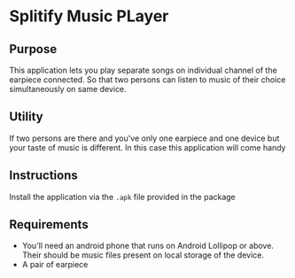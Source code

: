 # Splitify Music PLayer

## Purpose
This application lets you play separate songs on individual channel of the earpiece connected. So that two persons can listen to music of their choice simultaneously on same device.

## Utility
If two persons are there and you've only one earpiece and one device but your taste of music is different. In this case this application will come handy

## Instructions
Install the application via the `.apk` file provided in the package

## Requirements
- You'll need an android phone that runs on Android Lollipop or above. Their should be music files present on local storage of the device.
- A pair of earpiece
